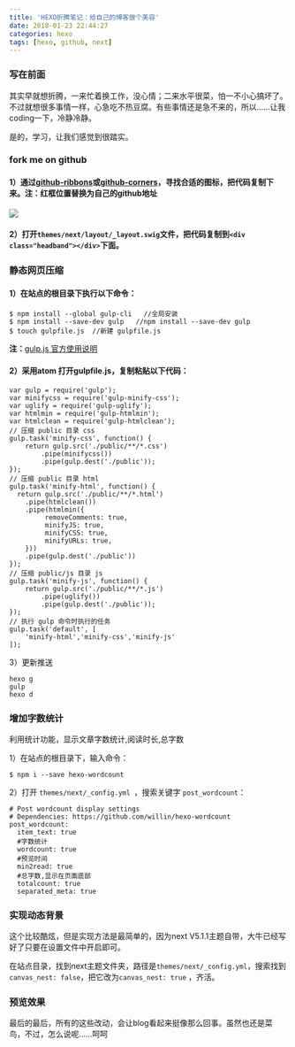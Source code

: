 ```yaml
---
title: 'HEXO折腾笔记：给自己的博客做个美容'
date: 2018-01-23 22:44:27
categories: hexo 
tags: [hexo, github, next] 
---
```


### 写在前面

其实早就想折腾，一来忙着换工作，没心情；二来水平很菜，怕一不小心搞坏了。不过就想很多事情一样，心急吃不热豆腐。有些事情还是急不来的，所以……让我coding一下，冷静冷静。

是的，学习，让我们感觉到很踏实。

### fork me on github

#### 1）通过[github-ribbons](https://github.com/blog/273-github-ribbons)或[github-corners](http://tholman.com/github-corners/)，寻找合适的图标，把代码复制下来。**注：红框位置替换为自己的github地址**

![](https://farm1.staticflickr.com/816/41228017641_01dce154d1_o.png)

#### 2）打开` themes/next/layout/_layout.swig `文件，把代码复制到`<div class="headband"></div>`下面。

<!--more-->

### 静态网页压缩

#### 1）在站点的根目录下执行以下命令：

```
$ npm install --global gulp-cli   //全局安装
$ npm install --save-dev gulp   //npm install --save-dev gulp
$ touch gulpfile.js  //新建 gulpfile.js
```

**注：**[gulp.js 官方使用说明](https://github.com/gulpjs/gulp/blob/v3.9.1/docs/getting-started.md)

#### 2）采用atom 打开gulpfile.js，复制粘贴以下代码：

```
var gulp = require('gulp');
var minifycss = require('gulp-minify-css');
var uglify = require('gulp-uglify');
var htmlmin = require('gulp-htmlmin');
var htmlclean = require('gulp-htmlclean');
// 压缩 public 目录 css
gulp.task('minify-css', function() {
    return gulp.src('./public/**/*.css')
        .pipe(minifycss())
        .pipe(gulp.dest('./public'));
});
// 压缩 public 目录 html
gulp.task('minify-html', function() {
  return gulp.src('./public/**/*.html')
    .pipe(htmlclean())
    .pipe(htmlmin({
         removeComments: true,
         minifyJS: true,
         minifyCSS: true,
         minifyURLs: true,
    }))
    .pipe(gulp.dest('./public'))
});
// 压缩 public/js 目录 js
gulp.task('minify-js', function() {
    return gulp.src('./public/**/*.js')
        .pipe(uglify())
        .pipe(gulp.dest('./public'));
});
// 执行 gulp 命令时执行的任务
gulp.task('default', [
    'minify-html','minify-css','minify-js'
]);
```
3）更新推送

```
hexo g
gulp
hexo d

```

### 增加字数统计

利用统计功能，显示文章字数统计,阅读时长,总字数

1）在站点的根目录下，输入命令：

```
$ npm i --save hexo-wordcount
```

2）打开 `themes/next/_config.yml `，搜索关键字 `post_wordcount`：

```
# Post wordcount display settings
# Dependencies: https://github.com/willin/hexo-wordcount
post_wordcount:
  item_text: true
  #字数统计
  wordcount: true
  #预览时间
  min2read: true
  #总字数,显示在页面底部
  totalcount: true
  separated_meta: true
```

### 实现动态背景

这个比较酷炫，但是实现方法是最简单的，因为next V5.1.1主题自带，大牛已经写好了只要在设置文件中开启即可。

在站点目录，找到next主题文件夹，路径是`themes/next/_config.yml`，搜索找到`canvas_nest: false`，把它改为`canvas_nest: true` ，齐活。

### 预览效果
最后的最后，所有的这些改动，会让blog看起来挺像那么回事。虽然也还是菜鸟，不过，怎么说呢……呵呵




